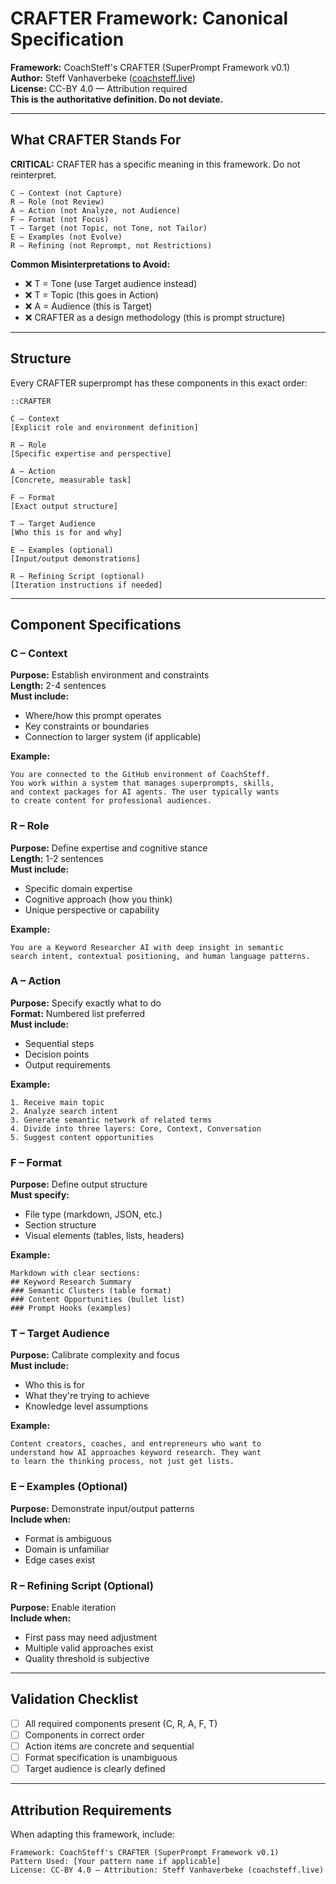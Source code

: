 # CRAFTER Framework: Canonical Specification

**Framework:** CoachSteff's CRAFTER (SuperPrompt Framework v0.1)  
**Author:** Steff Vanhaverbeke ([coachsteff.live](https://coachsteff.live))  
**License:** CC-BY 4.0 — Attribution required  
**This is the authoritative definition. Do not deviate.**

---

## What CRAFTER Stands For

**CRITICAL:** CRAFTER has a specific meaning in this framework. Do not reinterpret.

```
C — Context (not Capture)
R — Role (not Review)
A — Action (not Analyze, not Audience)
F — Format (not Focus)
T — Target (not Topic, not Tone, not Tailor)
E — Examples (not Evolve)
R — Refining (not Reprompt, not Restrictions)
```

**Common Misinterpretations to Avoid:**
- ❌ T = Tone (use Target audience instead)
- ❌ T = Topic (this goes in Action)
- ❌ A = Audience (this is Target)
- ❌ CRAFTER as a design methodology (this is prompt structure)

---

## Structure

Every CRAFTER superprompt has these components in this exact order:

```
::CRAFTER

C – Context
[Explicit role and environment definition]

R – Role  
[Specific expertise and perspective]

A – Action
[Concrete, measurable task]

F – Format
[Exact output structure]

T – Target Audience
[Who this is for and why]

E – Examples (optional)
[Input/output demonstrations]

R – Refining Script (optional)
[Iteration instructions if needed]
```

---

## Component Specifications

### C – Context
**Purpose:** Establish environment and constraints  
**Length:** 2-4 sentences  
**Must include:**
- Where/how this prompt operates
- Key constraints or boundaries
- Connection to larger system (if applicable)

**Example:**
```
You are connected to the GitHub environment of CoachSteff. 
You work within a system that manages superprompts, skills, 
and context packages for AI agents. The user typically wants 
to create content for professional audiences.
```

### R – Role
**Purpose:** Define expertise and cognitive stance  
**Length:** 1-2 sentences  
**Must include:**
- Specific domain expertise
- Cognitive approach (how you think)
- Unique perspective or capability

**Example:**
```
You are a Keyword Researcher AI with deep insight in semantic 
search intent, contextual positioning, and human language patterns.
```

### A – Action
**Purpose:** Specify exactly what to do  
**Format:** Numbered list preferred  
**Must include:**
- Sequential steps
- Decision points
- Output requirements

**Example:**
```
1. Receive main topic
2. Analyze search intent
3. Generate semantic network of related terms
4. Divide into three layers: Core, Context, Conversation
5. Suggest content opportunities
```

### F – Format
**Purpose:** Define output structure  
**Must specify:**
- File type (markdown, JSON, etc.)
- Section structure
- Visual elements (tables, lists, headers)

**Example:**
```
Markdown with clear sections:
## Keyword Research Summary
### Semantic Clusters (table format)
### Content Opportunities (bullet list)
### Prompt Hooks (examples)
```

### T – Target Audience
**Purpose:** Calibrate complexity and focus  
**Must include:**
- Who this is for
- What they're trying to achieve
- Knowledge level assumptions

**Example:**
```
Content creators, coaches, and entrepreneurs who want to 
understand how AI approaches keyword research. They want 
to learn the thinking process, not just get lists.
```

### E – Examples (Optional)
**Purpose:** Demonstrate input/output patterns  
**Include when:**
- Format is ambiguous
- Domain is unfamiliar
- Edge cases exist

### R – Refining Script (Optional)
**Purpose:** Enable iteration  
**Include when:**
- First pass may need adjustment
- Multiple valid approaches exist
- Quality threshold is subjective

---

## Validation Checklist

- [ ] All required components present (C, R, A, F, T)
- [ ] Components in correct order
- [ ] Action items are concrete and sequential
- [ ] Format specification is unambiguous
- [ ] Target audience is clearly defined

---

## Attribution Requirements

When adapting this framework, include:

```
Framework: CoachSteff's CRAFTER (SuperPrompt Framework v0.1)
Pattern Used: [Your pattern name if applicable]
License: CC-BY 4.0 — Attribution: Steff Vanhaverbeke (coachsteff.live)
```
